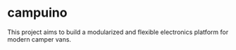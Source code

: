 # campuino
This project aims to build a modularized and flexible electronics platform for modern camper vans.
